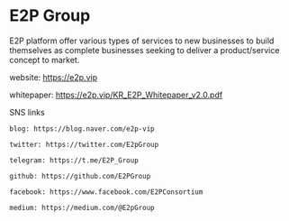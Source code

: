 # E2P Group

E2P platform offer various types of services to new businesses to build themselves as complete businesses seeking to deliver a product/service concept to market.

website: https://e2p.vip

whitepaper: https://e2p.vip/KR_E2P_Whitepaper_v2.0.pdf

SNS links

    blog: https://blog.naver.com/e2p-vip
    
    twitter: https://twitter.com/E2pGroup
    
    telegram: https://t.me/E2P_Group
    
    github: https://github.com/E2PGroup
    
    facebook: https://www.facebook.com/E2PConsortium
    
    medium: https://medium.com/@E2pGroup

